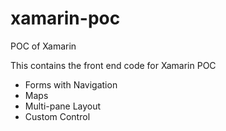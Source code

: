 # xamarin-poc
POC of Xamarin

This contains the front end code for Xamarin POC
- Forms with Navigation
- Maps
- Multi-pane Layout
- Custom Control
